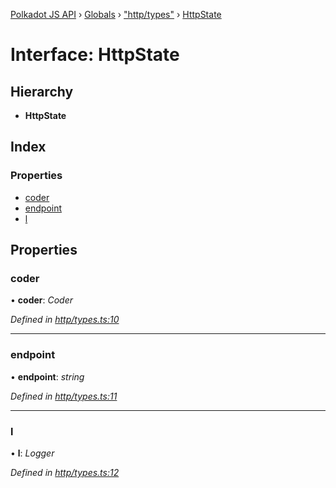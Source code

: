 [Polkadot JS API](../README.md) › [Globals](../globals.md) › ["http/types"](../modules/_http_types_.md) › [HttpState](_http_types_.httpstate.md)

# Interface: HttpState

## Hierarchy

* **HttpState**

## Index

### Properties

* [coder](_http_types_.httpstate.md#coder)
* [endpoint](_http_types_.httpstate.md#endpoint)
* [l](_http_types_.httpstate.md#l)

## Properties

###  coder

• **coder**: *Coder*

*Defined in [http/types.ts:10](https://github.com/polkadot-js/api/blob/ed4af1d04b/packages/rpc-provider/src/http/types.ts#L10)*

___

###  endpoint

• **endpoint**: *string*

*Defined in [http/types.ts:11](https://github.com/polkadot-js/api/blob/ed4af1d04b/packages/rpc-provider/src/http/types.ts#L11)*

___

###  l

• **l**: *Logger*

*Defined in [http/types.ts:12](https://github.com/polkadot-js/api/blob/ed4af1d04b/packages/rpc-provider/src/http/types.ts#L12)*
